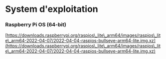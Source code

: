 # System d'exploitation

### Raspberry Pi OS (64-bit)

[https://downloads.raspberrypi.org/raspios\_lite\_arm64/images/raspios\_lite\_arm64-2022-04-07/2022-04-04-raspios-bullseye-arm64-lite.img.xz](https://downloads.raspberrypi.org/raspios\_lite\_arm64/images/raspios\_lite\_arm64-2022-04-07/2022-04-04-raspios-bullseye-arm64-lite.img.xz)

